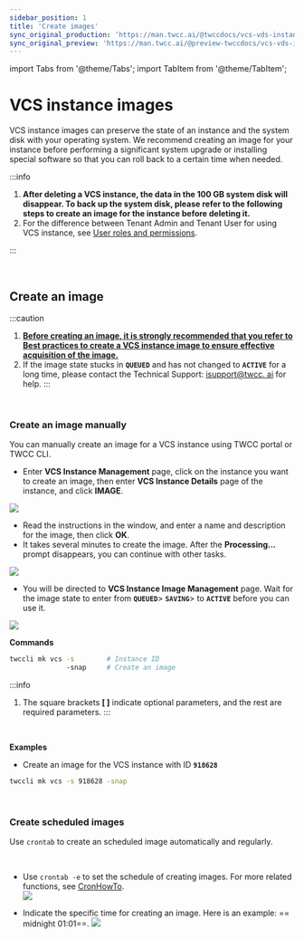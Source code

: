 ```yaml
---
sidebar_position: 1
title: 'Create images'
sync_original_production: 'https://man.twcc.ai/@twccdocs/vcs-vds-instance-image-en'
sync_original_preview: 'https://man.twcc.ai/@preview-twccdocs/vcs-vds-instance-image-en'
---
```


import Tabs from '@theme/Tabs';
import TabItem from '@theme/TabItem';

# VCS instance images

VCS instance images can preserve the state of an instance and the system disk with your operating system. We recommend creating an image for your instance before performing a significant system upgrade or installing special software so that you can roll back to a certain time when needed.


:::info

1. **After deleting a VCS instance, the data in the 100 GB system disk will disappear. To back up the system disk, please refer to the following steps to create an image for the instance before deleting it.**
2. For the difference between Tenant Admin and Tenant User for using VCS instance, see [<ins>User roles and permissions</ins>](https://man.twcc.ai/@twccdocs/role-main-en/https%3A%2F%2Fman.twcc.ai%2F%40twccdocs%2Frole-compute-en#虛擬運算服務).

:::

<br/>

## Create an image

:::caution
1. **<ins>Before creating an image, it is strongly recommended that you refer to [Best practices to create a VCS instance image](https://man.twcc.ai/@twccdocs/guide-vcs-snapshot-best-practice-en) to ensure effective acquisition of the image.</ins>**
2. If the image state stucks in **`QUEUED`** and has not changed to **`ACTIVE`** for a long time, please contact the Technical Support: <a href="mailto:isupport@twcc.ai">isupport@twcc. ai</a> for help.
:::

<br/>

### Create an image manually

You can manually create an image for a VCS instance using TWCC portal or TWCC CLI.

<Tabs>

<TabItem value="TWCC Portal" label="TWCC Portal">

* Enter **VCS Instance Management** page, click on the instance you want to create an image, then enter **VCS Instance Details** page of the instance, and click **IMAGE**.

![](https://cos.twcc.ai/SYS-MANUAL/uploads/upload_aa7e469fc5ca28b153ae22a313bac609.png)


* Read the instructions in the window, and enter a name and description for the image, then click **OK**.
* It takes several minutes to create the image. After the **Processing...** prompt disappears, you can continue with other tasks.

![](https://cos.twcc.ai/SYS-MANUAL/uploads/upload_c0f4f30a623a73a6d79aab23b48b8e8f.png)


* You will be directed to **VCS Instance Image Management** page. Wait for the image state to enter from **`QUEUED`**> **`SAVING`**> to **`ACTIVE`** before you can use it.

![](https://cos.twcc.ai/SYS-MANUAL/uploads/upload_51de05652cece2cc339d62644cdffa64.png)

</TabItem>

<TabItem value="TWCC CLI" label="TWCC CLI">

**Commands**

```bash
twccli mk vcs -s        # Instance ID  
              -snap     # Create an image
```

:::info
1. The square brackets **[ ]** indicate optional parameters, and the rest are required parameters.
:::

<br/>

**Examples**

- Create an image for the VCS instance with ID **`918628`** 
```bash
twccli mk vcs -s 918628 -snap
```

</TabItem>

</Tabs>

<br/>

### Create scheduled images

Use `crontab` to create an scheduled image automatically and regularly.


<Tabs>

<TabItem value="TWCC Portal" label="TWCC Portal (Not yet supported)">

<br/>

</TabItem>

<TabItem value="TWCC CLI" label="TWCC CLI">

- Use `crontab -e` to set the schedule of creating images. For more related functions, see [<ins>CronHowTo</ins>](https://help.ubuntu.com/community/CronHowto).<br/>
![](https://i.imgur.com/1zRke01.png)

- Indicate the specific time for creating an image. Here is an example: == midnight 01:01==.
![](https://i.imgur.com/WWwg1ZJ.png)


</TabItem>

</Tabs>